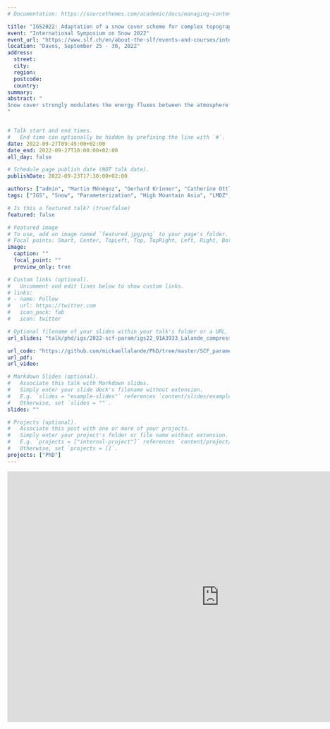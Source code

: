 ```yaml
---
# Documentation: https://sourcethemes.com/academic/docs/managing-content/

title: "IGS2022: Adaptation of a snow cover scheme for complex topography areas"
event: "International Symposium on Snow 2022"
event_url: "https://www.slf.ch/en/about-the-slf/events-and-courses/international-symposium-on-snow-2022.html"
location: "Davos, September 25 - 30, 2022"
address:
  street:
  city:
  region:
  postcode:
  country:
summary:
abstract: "
Snow cover strongly modulates the energy fluxes between the atmosphere and the Earth’s surface. Indeed, snow has generally a much higher albedo compared to other surfaces and therefore reduces the amount of solar radiation absorbed by the surface. General circulation models (GCMs) usually compute the snow-cover fraction (SCF) as a diagnostic variable derived from other snow quantities, as for instance, the snow water equivalent (SWE) or the snow depth (SD). The relationship between SWE and SCF varies from simple linear relationships to more advanced parameterizations taking into account further parameters, such as snow density, ground roughness lengths, etc. However, only a few GCMs take into account the topography, while Swenson and Lawrence (2012) highlighted strong differences in snow-cover extent between plains and mountainous areas, which may be explained by the persistence of snow on the summits whereas a faster melting occurs in the valleys. In this study, we designed three new snow parameterizations that include the impact of the sub-grid topography on the SCF in the ORCHIDEE land surface model (LSM) coupled to the LMDZ atmospheric model (part of the French GCM of IPSL). This model shows a strong cold bias and an excess of SCF over the High Mountains of Asia (HMA). The new SCF parameterizations are based on the following existing ones: Swenson and Lawrence (2012; hereafter SL12), Roesch et al. (2001; hereafter R01), and a modified version of Niu and Yang (2007; hereafter NY07). These new parameterizations were calibrated over HMA using a high-resolution snow reanalysis, and compared to a deep learning model trained on the reanalysis dataset. The calibrated parameterizations SL12, R01, and the modified version of NY07 were then tested in coupled ORCHIDEE/LMDZ simulations. Preliminary results show improvements in simulated snow cover in HMA but slight deterioration in other areas depending on the model resolution. They suggest also that calibration should be extended to other snow-covered areas and should include other parameters such as the type of vegetation in particular.
"


# Talk start and end times.
#   End time can optionally be hidden by prefixing the line with `#`.
date: 2022-09-27T09:45:00+02:00
date_end: 2022-09-27T10:00:00+02:00
all_day: false

# Schedule page publish date (NOT talk date).
publishDate: 2022-09-23T17:30:00+02:00

authors: ["admin", "Martin Ménégoz", "Gerhard Krinner", "Catherine Ottlé"]
tags: ["IGS", "Snow", "Parameterization", "High Mountain Asia", "LMDZ", "ORCHIDEE", "GCM"]

# Is this a featured talk? (true/false)
featured: false

# Featured image
# To use, add an image named `featured.jpg/png` to your page's folder.
# Focal points: Smart, Center, TopLeft, Top, TopRight, Left, Right, BottomLeft, Bottom, BottomRight.
image:
  caption: ""
  focal_point: ""
  preview_only: true

# Custom links (optional).
#   Uncomment and edit lines below to show custom links.
# links:
# - name: Follow
#   url: https://twitter.com
#   icon_pack: fab
#   icon: twitter

# Optional filename of your slides within your talk's folder or a URL.
url_slides: "talk/phd/igs/2022-scf-param/igs22_91A3933_Lalande_compressed.pdf"

url_code: "https://github.com/mickaellalande/PhD/tree/master/SCF_parameterizations"
url_pdf:
url_video:

# Markdown Slides (optional).
#   Associate this talk with Markdown slides.
#   Simply enter your slide deck's filename without extension.
#   E.g. `slides = "example-slides"` references `content/slides/example-slides.md`.
#   Otherwise, set `slides = ""`.
slides: ""

# Projects (optional).
#   Associate this post with one or more of your projects.
#   Simply enter your project's folder or file name without extension.
#   E.g. `projects = ["internal-project"]` references `content/project/deep-learning/index.md`.
#   Otherwise, set `projects = []`.
projects: ["PhD"]
---
```


<iframe src="https://docs.google.com/presentation/d/e/2PACX-1vSho0kDEx7_SqPEZSsZflTsc8BrOwijdh4xZsoTWKeivX8uIHLNQGCckvJp3KVKeNC4PAuqEZGqaFPG/embed?start=false&loop=false&delayms=3000" frameborder="0" width="960" height="569" allowfullscreen="true" mozallowfullscreen="true" webkitallowfullscreen="true"></iframe>
